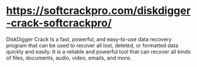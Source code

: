 # https://softcrackpro.com/diskdigger-crack-softcrackpro/
DiskDigger Crack  Is a fast, powerful, and easy-to-use data recovery program that can be used to recover all lost, deleted, or formatted data quickly and easily. It is a reliable and powerful tool that can recover all kinds of files, documents, audio, video, emails, and more.
